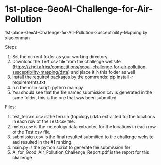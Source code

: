 # 1st-place-GeoAI-Challenge-for-Air-Pollution
1st-place-GeoAI-Challenge-for-Air-Pollution-Susceptibility-Mapping by xiaoironman

Steps:
1. Set the current folder as your working directory.
2. Download the Test.csv file from the challenge website (https://zindi.africa/competitions/geoai-challenge-for-air-pollution-susceptibility-mapping/data) and place it in this folder as well
3. install the required packages by the commands: pip install -r requirements.txt
4. run the main script: python main.py
5. You should see that the file named submission.csv is generated in the same folder, this is the one that was been submitted

Files:
1. test_terrain.csv is the terrain (topology) data extracted for the locations in each row of the Test.csv file.
2. meteo.csv is the meteology data extracted for the locations in each row of the Test.csv file.
3. submission.csv is the final resulted submitted to the challenge website and resulted in the #1 ranking.
4. main.py is the python script to generate the submission file
5. AI_for_Good_Air_Pollution_Challenge_Report.pdf is the report for this challenge
